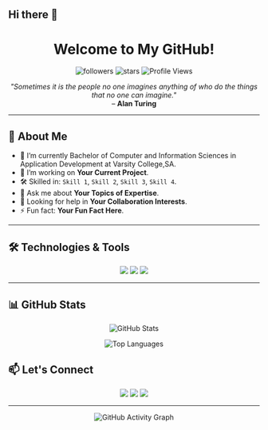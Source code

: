 ## Hi there 👋

<h1 align="center">Welcome to My GitHub!</h1>

<p align="center">
    <img src="https://img.shields.io/github/followers/your-username?label=Followers&style=social" alt="followers">
    <img src="https://img.shields.io/github/stars/your-username?style=social" alt="stars">
    <img src="https://komarev.com/ghpvc/?username=your-username&color=brightgreen" alt="Profile Views">
</p>

<p align="center">
  <em>"Sometimes it is the people no one imagines anything of who do the things that no one can imagine."</em> 
  <br>– <strong>Alan Turing</strong>
</p>

---

## 👋 About Me

- 🌱 I’m currently Bachelor of Computer and Information Sciences in Application Development at Varsity College,SA.
- 🔭 I’m working on **Your Current Project**.
- 🛠️ Skilled in: `Skill 1`, `Skill 2`, `Skill 3`, `Skill 4`.
- 💬 Ask me about **Your Topics of Expertise**.
- 🤔 Looking for help in **Your Collaboration Interests**.
- ⚡ Fun fact: **Your Fun Fact Here**.

---

## 🛠️ Technologies & Tools

<p align="center">
  <img src="https://img.shields.io/badge/Code-HTML-informational?style=flat&logo=html5&logoColor=white&color=E34F26">
  <img src="https://img.shields.io/badge/Code-CSS-informational?style=flat&logo=css3&logoColor=white&color=1572B6">
  <img src="https://img.shields.io/badge/Code-JavaScript-informational?style=flat&logo=javascript&logoColor=white&color=F7DF1E">
  <!-- Add more badges as needed -->
</p>

---

## 📊 GitHub Stats

<p align="center">
  <img src="https://github-readme-stats.vercel.app/api?username=your-username&show_icons=true&theme=dark&count_private=true" alt="GitHub Stats">
</p>

<p align="center">
  <img src="https://github-readme-stats.vercel.app/api/top-langs/?username=your-username&layout=compact&theme=dark" alt="Top Languages">
</p>



## 📫 Let's Connect

<p align="center">
  <a href="https://www.linkedin.com/in/your-linkedin/" target="_blank"><img src="https://img.shields.io/badge/-LinkedIn-blue?style=flat-square&logo=Linkedin&logoColor=white"></a>
  <a href="mailto:your-email@gmail.com"><img src="https://img.shields.io/badge/-Gmail-D14836?style=flat-square&logo=Gmail&logoColor=white"></a>
  <a href="https://twitter.com/your-twitter"><img src="https://img.shields.io/badge/-Twitter-1DA1F2?style=flat-square&logo=Twitter&logoColor=white"></a>
</p>

---

<p align="center">
    <img src="https://activity-graph.herokuapp.com/graph?username=your-username&theme=react-dark&hide_border=true&area=true" alt="GitHub Activity Graph">
</p>
